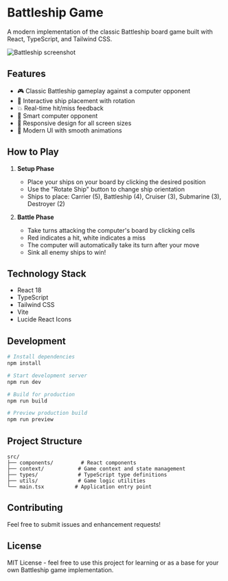 # Battleship Game

A modern implementation of the classic Battleship board game built with React, TypeScript, and Tailwind CSS.


![Battleship screenshot](https://github.com/user-attachments/assets/03c1f51c-7cb7-4c4d-93a8-3f4c5111160a)


## Features

- 🎮 Classic Battleship gameplay against a computer opponent
- 🚢 Interactive ship placement with rotation
- 💥 Real-time hit/miss feedback
- 🎯 Smart computer opponent
- 📱 Responsive design for all screen sizes
- 🎨 Modern UI with smooth animations

## How to Play

1. **Setup Phase**
   - Place your ships on your board by clicking the desired position
   - Use the "Rotate Ship" button to change ship orientation
   - Ships to place: Carrier (5), Battleship (4), Cruiser (3), Submarine (3), Destroyer (2)

2. **Battle Phase**
   - Take turns attacking the computer's board by clicking cells
   - Red indicates a hit, white indicates a miss
   - The computer will automatically take its turn after your move
   - Sink all enemy ships to win!

## Technology Stack

- React 18
- TypeScript
- Tailwind CSS
- Vite
- Lucide React Icons

## Development

```bash
# Install dependencies
npm install

# Start development server
npm run dev

# Build for production
npm run build

# Preview production build
npm run preview
```

## Project Structure

```
src/
├── components/         # React components
├── context/           # Game context and state management
├── types/             # TypeScript type definitions
├── utils/             # Game logic utilities
└── main.tsx          # Application entry point
```

## Contributing

Feel free to submit issues and enhancement requests!

## License

MIT License - feel free to use this project for learning or as a base for your own Battleship game implementation.
